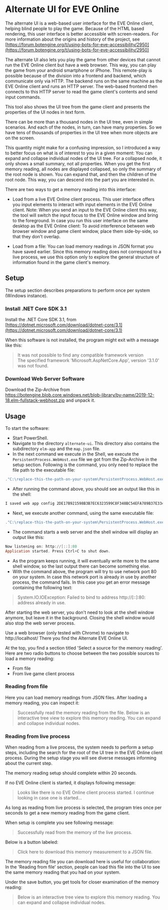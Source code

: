 # Alternate UI for EVE Online

The alternate UI is a web-based user interface for the EVE Online client, helping blind people to play the game. Because of the HTML based rendering, this user interface is better accessible with screen-readers. For more information about the origins and history of the project, see [https://forum.botengine.org/t/using-bots-for-eve-accessibility/2950](https://forum.botengine.org/t/using-bots-for-eve-accessibility/2950)

The alternate UI also lets you play the game from other devices that cannot run the EVE Online client but have a web browser. This way, you can play the game from your android smartphone or iPhone. This remote-play is possible because of the division into a frontend and backend, which communicate only via HTTP. The backend runs on the same machine as the EVE Online client and runs an HTTP server. The web-based frontend then connects to this HTTP server to read the game client's contents and send input commands.

This tool also shows the UI tree from the game client and presents the properties of the UI nodes in text form.

There can be more than a thousand nodes in the UI tree, even in simple scenarios. And each of the nodes, in turn, can have many properties. So we have tens of thousands of properties in the UI tree when more objects are on the screen.

This quantity might make for a confusing impression, so I introduced a way to better focus on what is of interest to you in a given moment: You can expand and collapse individual nodes of the UI tree. For a collapsed node, it only shows a small summary, not all properties. When you get the first memory reading, all nodes are displayed collapsed, so only the summary of the root node is shown. You can expand that, and then the children of the root node. This way, you can descend into the part you are interested in.

There are two ways to get a memory reading into this interface:

+ Load from a live EVE Online client process. This user interface offers you input elements to interact with input elements in the EVE Online client. Note: When you send an input to the EVE Online client this way, the tool will switch the input focus to the EVE Online window and bring to the foreground. In case you run this user interface on the same desktop as the EVE Online client: To avoid interference between web browser window and game client window, place them side-by-side, so that they don't overlap.

+ Load from a file: You can load memory readings in JSON format you have saved earlier. Since this memory reading does not correspond to a live process, we use this option only to explore the general structure of information found in the game client's memory.

## Setup

The setup section describes preparations to perform once per system (Windows instance).

### Install .NET Core SDK 3.1

Install the .NET Core SDK 3.1, from [https://dotnet.microsoft.com/download/dotnet-core/3.1](https://dotnet.microsoft.com/download/dotnet-core/3.1)

When this software is not installed, the program might exit with a message like this:

> It was not possible to find any compatible framework version  
> The specified framework 'Microsoft.AspNetCore.App', version '3.1.0' was not found.

### Download Web Server Software

Download the Zip-Archive from https://botengine.blob.core.windows.net/blob-library/by-name/2019-12-18.elm-fullstack-webhost.zip and unpack it.

## Usage

To start the software:

+ Start PowerShell.
+ Navigate to the directory `alternate-ui`. This directory also contains the subdirectory `elm-app` and the `map.json` file.
+ In the next command we execute in the Shell, we execute the `PersistentProcess.WebHost.exe` file we got from the Zip-Archive in the setup section. Following is the command, you only need to replace the file path to the executable file:
```PowerShell
."C:\replace-this-the-path-on-your-system\PersistentProcess.WebHost.exe" build-config --output="./build-output/app-config.zip"
```
+ After running the command above, you should see an output like this in the shell:
```PowerShell
I saved web app config 2DE17B921598B3B7EC6323599C8F348BC54EFA789B37E334622034C86EF3A361 to './build-output/app-config.zip'
```
+ Next, we execute another command, using the same executable file:
```PowerShell
."C:\replace-this-the-path-on-your-system\PersistentProcess.WebHost.exe" start-server --webAppConfigurationFilePath="./build-output/app-config.zip" --processStoreDirectoryPath="./runtime-artifacts/process-store"
```
+ The command starts a web server and the shell window will display an output like this:
```PowerShell
Now listening on: http://[::]:80
Application started. Press Ctrl+C to shut down.
```
+ As the program keeps running, it will eventually write more to the same shell window, so the last output there can become something else.
+ With the command above, the program will try to use network port 80 on your system. In case this network port is already in use by another process, the command fails. In this case you get an error message containing the following text:

> System.IO.IOException: Failed to bind to address http://[::]:80: address already in use.

After starting the web server, you don't need to look at the shell window anymore, but leave it in the background. Closing the shell window would also stop the web server process.

Use a web browser (only tested with Chrome) to navigate to http://localhost/
There you find the Alternate EVE Online UI.

At the top, you find a section titled 'Select a source for the memory reading'. Here are two radio buttons to choose between the two possible sources to load a memory reading:

+ From file
+ From live game client process

### Reading from file

Here you can load memory readings from JSON files.
After loading a memory reading, you can inspect it:

> Successfully read the memory reading from the file. Below is an interactive tree view to explore this memory reading. You can expand and collapse individual nodes.

### Reading from live process

When reading from a live process, the system needs to perform a setup steps, including the search for the root of the UI tree in the EVE Online client process. During the setup stage you will see diverse messages informing about the current step.

The memory reading setup should complete within 20 seconds. 

If no EVE Online client is started, it displays following message:

> Looks like there is no EVE Online client process started. I continue looking in case one is started...

As long as reading from live process is selected, the program tries once per seconds to get a new memory reading from the game client.

When setup is complete you see following message:

> Successfully read from the memory of the live process.

Below is a button labeled:

> Click here to download this memory measurement to a JSON file.

The memory reading file you can download here is useful for collaboration: In the 'Reading from file' section, people can load this file into the UI to see the same memory reading that you had on your system. 

Under the save button, you get tools for closer examination of the memory reading:

> Below is an interactive tree view to explore this memory reading. You can expand and collapse individual nodes.

